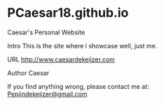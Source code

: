 # PCaesar18.github.io


Caesar's Personal Website

Intro
This is the site where i showcase well, just me. 



URL
http://www.caesardekeijzer.com

Author
Caesar

If you find anything wrong, please contact me at: Pepijndekeijzer@gmail.com
